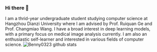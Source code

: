 ### Hi there 👋
I am a thrid-year undergraduate student studying computer science at Hangzhou Dianzi University where I am advised by Prof. Ruiquan Ge and Prof. Changmiao Wang. I have a broad interest in deep learning models, with a primary focus on medical image analysis currently. I am also an enthusiastic self-learner and interested in various fields of computer science.
![Benny0323 github stats](https://github-readme-stats.vercel.app/api?username=Benny0323&show_icons=true&hide_border=true&theme=catppuccin_latte&count_private=true)
<!--
**Benny0323/Benny0323** is a ✨ _special_ ✨ repository because its `README.md` (this file) appears on your GitHub profile.

Here are some ideas to get you started:

- 🔭 I’m currently working on ...
- 🌱 I’m currently learning ...
- 👯 I’m looking to collaborate on ...
- 🤔 I’m looking for help with ...
- 💬 Ask me about ...
- 📫 How to reach me: ...
- 😄 Pronouns: ...
- ⚡ Fun fact: ...
-->
